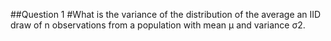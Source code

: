 ##Question 1
#What is the variance of the distribution of the average an IID draw of n observations from a population with mean μ and variance σ2.
